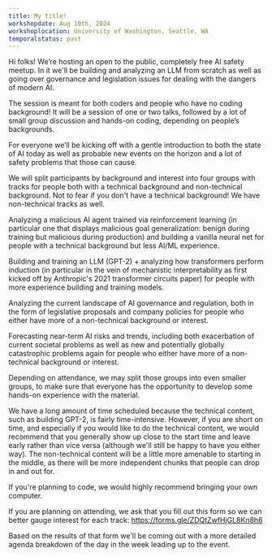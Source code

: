 ```yaml
---
title: My title!
workshopdate: Aug 10th, 2024
workshoplocation: University of Washington, Seattle, WA
temporalstatus: past
---
```


Hi folks! We’re hosting an open to the public, completely free AI safety meetup. In it we'll be building and analyzing an LLM from scratch as well as going over governance and legislation issues for dealing with the dangers of modern AI.

The session is meant for both coders and people who have no coding background! It will be a session of one or two talks, followed by a lot of small group discussion and hands-on coding, depending on people’s backgrounds.

For everyone we’ll be kicking off with a gentle introduction to both the state of AI today as well as probable new events on the horizon and a lot of safety problems that those can cause.

We will split participants by background and interest into four groups with tracks for people both with a technical background and non-technical background. Not to fear if you don't have a technical background! We have non-technical tracks as well.

Analyzing a malicious AI agent trained via reinforcement learning (in particular one that displays malicious goal generalization: benign during training but malicious during production) and building a vanilla neural net for people with a technical background but less AI/ML experience.

Building and training an LLM (GPT-2) + analyzing how transformers perform induction (in particular in the vein of mechanistic interpretability as first kicked off by Anthropic's 2021 transformer circuits paper) for people with more experience building and training models.

Analyzing the current landscape of AI governance and regulation, both in the form of legislative proposals and company policies for people who either have more of a non-technical background or interest.

Forecasting near-term AI risks and trends, including both exacerbation of current societal problems as well as new and potentially globally catastrophic problems again for people who either have more of a non-technical background or interest.

Depending on attendance, we may split those groups into even smaller groups, to make sure that everyone has the opportunity to develop some hands-on experience with the material.

We have a long amount of time scheduled because the technical content, such as building GPT-2, is fairly time-intensive. However, if you are short on time, and especially if you would like to do the technical content, we would recommend that you generally show up close to the start time and leave early rather than vice versa (although we'll still be happy to have you either way). The non-technical content will be a little more amenable to starting in the middle, as there will be more independent chunks that people can drop in and out for.

If you're planning to code, we would highly recommend bringing your own computer.

If you are planning on attending, we ask that you fill out this form so we can better gauge interest for each track: https://forms.gle/ZDQtZwfHjGL8Kn8h6

Based on the results of that form we'll be coming out with a more detailed agenda breakdown of the day in the week leading up to the event.
